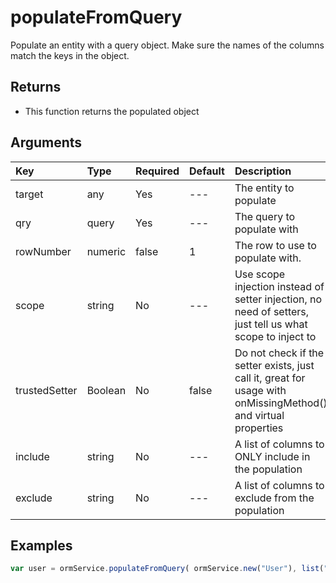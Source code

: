 # populateFromQuery

Populate an entity with a query object. Make sure the names of the columns match the keys in the object.

## Returns

* This function returns the populated object

## Arguments

| Key | Type | Required | Default | Description |
| :--- | :--- | :--- | :--- | :--- |
| target | any | Yes | --- | The entity to populate |
| qry | query | Yes | --- | The query to populate with |
| rowNumber | numeric | false | 1 | The row to use to populate with. |
| scope | string | No | --- | Use scope injection instead of setter injection, no need of setters, just tell us what scope to inject to |
| trustedSetter | Boolean | No | false | Do not check if the setter exists, just call it, great for usage with onMissingMethod\(\) and virtual properties |
| include | string | No | --- | A list of columns to ONLY include in the population |
| exclude | string | No | --- | A list of columns to exclude from the population |

## Examples

```javascript
var user = ormService.populateFromQuery( ormService.new("User"), list("User",{id=4}) );
```

